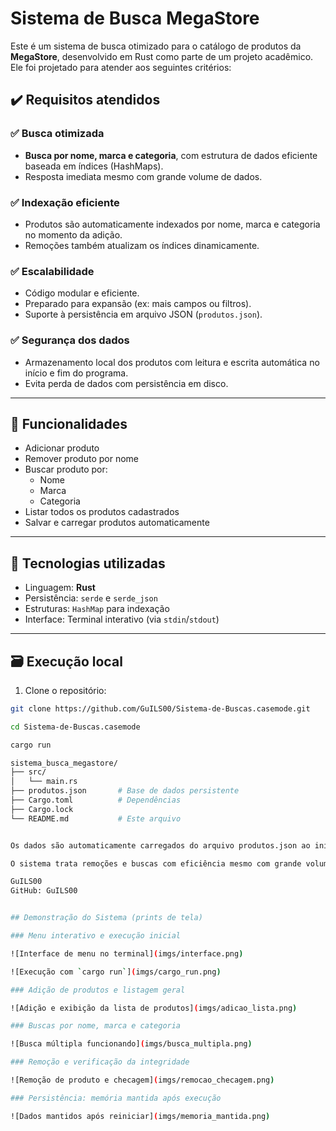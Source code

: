 # Sistema de Busca MegaStore

Este é um sistema de busca otimizado para o catálogo de produtos da **MegaStore**, desenvolvido em Rust como parte de um projeto acadêmico. Ele foi projetado para atender aos seguintes critérios:

## ✔️ Requisitos atendidos

### ✅ Busca otimizada
- **Busca por nome, marca e categoria**, com estrutura de dados eficiente baseada em índices (HashMaps).
- Resposta imediata mesmo com grande volume de dados.

### ✅ Indexação eficiente
- Produtos são automaticamente indexados por nome, marca e categoria no momento da adição.
- Remoções também atualizam os índices dinamicamente.

### ✅ Escalabilidade
- Código modular e eficiente.
- Preparado para expansão (ex: mais campos ou filtros).
- Suporte à persistência em arquivo JSON (`produtos.json`).

### ✅ Segurança dos dados
- Armazenamento local dos produtos com leitura e escrita automática no início e fim do programa.
- Evita perda de dados com persistência em disco.

---

## 🚀 Funcionalidades

- Adicionar produto
- Remover produto por nome
- Buscar produto por:
  - Nome
  - Marca
  - Categoria
- Listar todos os produtos cadastrados
- Salvar e carregar produtos automaticamente

---

## 🧠 Tecnologias utilizadas

- Linguagem: **Rust**
- Persistência: `serde` e `serde_json`
- Estruturas: `HashMap` para indexação
- Interface: Terminal interativo (via `stdin`/`stdout`)

---

## 🗃️ Execução local

1. Clone o repositório:

```bash
git clone https://github.com/GuILS00/Sistema-de-Buscas.casemode.git

cd Sistema-de-Buscas.casemode

cargo run

sistema_busca_megastore/
├── src/
│   └── main.rs
├── produtos.json       # Base de dados persistente
├── Cargo.toml          # Dependências
├── Cargo.lock
└── README.md           # Este arquivo


Os dados são automaticamente carregados do arquivo produtos.json ao iniciar e salvos ao sair.

O sistema trata remoções e buscas com eficiência mesmo com grande volume de produtos.

GuILS00
GitHub: GuILS00


## Demonstração do Sistema (prints de tela)

### Menu interativo e execução inicial

![Interface de menu no terminal](imgs/interface.png)

![Execução com `cargo run`](imgs/cargo_run.png)

### Adição de produtos e listagem geral

![Adição e exibição da lista de produtos](imgs/adicao_lista.png)

### Buscas por nome, marca e categoria

![Busca múltipla funcionando](imgs/busca_multipla.png)

### Remoção e verificação da integridade

![Remoção de produto e checagem](imgs/remocao_checagem.png)

### Persistência: memória mantida após execução

![Dados mantidos após reiniciar](imgs/memoria_mantida.png)
